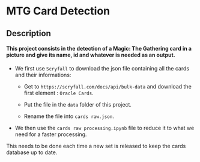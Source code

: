 # MTG Card Detection
 
## Description
 
#### This project consists in the detection of a Magic: The Gathering card in a picture and give its name, id and whatever is needed as an  output.

- We first use `Scryfall` to download the json file containing all the cards and their informations:  
  - Get to `https://scryfall.com/docs/api/bulk-data` and download the first element : `Oracle Cards`.

  - Put the file in the `data` folder of this project.

  - Rename the file into `cards raw.json`.

- We then use the `cards raw processing.ipynb` file to reduce it to what we need for a faster processing.  

This needs to be done each time a new set is released to keep the cards database up to date.

